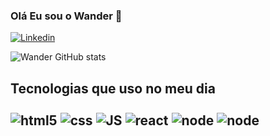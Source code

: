 <h3>Olá Eu sou o Wander 👋 </h3>

[![Linkedin](https://img.shields.io/badge/LinkedIn-0077B5?style=for-the-badge&logo=linkedin&logoColor=white)](https://www.linkedin.com/in/wander-amaral-51762318a/)

![Wander GitHub stats](https://github-readme-stats.vercel.app/api?username=WanderAmaral&show_icons=true&theme=transparent)

<h2>Tecnologias que uso no meu dia <br>

<div style="display: inline_block"><br>
 <img align="center" alt="html5" src="https://img.shields.io/badge/HTML-239120?style=for-the-badge&logo=html5&logoColor=white">
 <img align="center" alt="css" src="https://img.shields.io/badge/CSS-239120?&style=for-the-badge&logo=css3&logoColor=white">
 <img align="center" alt="JS" src="https://img.shields.io/badge/JavaScript-F7DF1E?style=for-the-badge&logo=javascript&logoColor=black">
 <img align="center" alt="react" src="https://img.shields.io/badge/React-20232A?style=for-the-badge&logo=react&logoColor=61DAFB">
 <img align="center" alt="node" src="https://img.shields.io/badge/Node.js-43853D?style=for-the-badge&logo=node.js&logoColor=white">
 <img align="center" alt="node" src="https://img.shields.io/badge/Mysql-43853D?style=for-the-badge&logo=node.js&logoColor=white">
 
 
</div>
